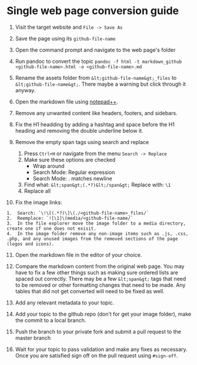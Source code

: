 # Single web page conversion guide

1.  Visit the target website and `File -> Save As`
2.  Save the page using its `github-file-name`
3.  Open the command prompt and navigate to the web page's folder
4.  Run pandoc to convert the topic `pandoc -f html -t markdown_github <github-file-name>.html -o <github-file-name>.md`
5.  Rename the assets folder from <ph id="ph1">`&lt;github-file-name&gt;_files`</ph> to <ph id="ph2">`&lt;github-file-name&gt;`</ph>. There maybe a warning but click through it anyway.
6.  Open the markdown file using <bpt id="p1">[</bpt>notepad++<ept id="p1">](https://notepad-plus-plus.org/)</ept>.
7.  Remove any unwanted content like headers, footers, and sidebars.
8.  Fix the H1 headding by adding a hashtag and space before the H1 heading and removing the double underline below it.
9.  Remove the empty span tags using search and replace
    
    1.  Press <ph id="ph1">`Ctrl+H`</ph> or navigate from the menu `Search -> Replace`
    2.  Make sure these options are checked
        -  Wrap around
        -  Search Mode: Regular expression
        -  Search Mode: . matches newline
    3.  Find what: <ph id="ph1">`&lt;span&gt;(.*?)&lt;/span&gt;`</ph> Replace with: <ph id="ph2">`\1`</ph>
    4.  Replace all

10.  Fix the image links:

    1.  Search: `\!\[(.*?)\]\(./<github-file-name>_files/`
    2.  Reemplace: `![\1]\(media/<github-file-name/`
    3.  In the file explorer move the image folder to a media directory, create one if one does not exisit.
    4.  In the image folder remove any non-image items such as .js, .css, .php, and any unused images from the removed sections of the page (logos and icons).

11.  Open the markdown file in the editor of your choice. 

12. Compare the markdown content from the original web page. You may have to fix a few other things such as making sure ordered lists are spaced out correctly. There may be a few <ph id="ph1">`&lt;span&gt;`</ph> tags that need to be removed or other formatting changes that need to be made. Any tables that did not get converted will need to be fixed as well.

13.  Add any relevant metadata to your topic.

14.  Add your topic to the github repo (don't for get your image folder), make the commit to a local branch.

15.  Push the branch to your private fork and submit a pull request to the master branch

16.  Wait for your topic to pass validation and make any fixes as necessary. Once you are satisfied sign off on the pull request using <ph id="ph1">`#sign-off`</ph>.